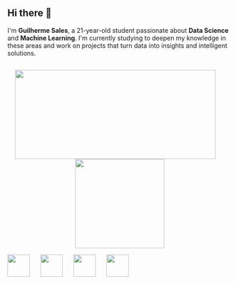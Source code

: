 ## Hi there 👋

I'm **Guilherme Sales**, a 21-year-old student passionate about **Data Science** and **Machine Learning**. I'm currently studying to deepen my knowledge in these areas and work on projects that turn data into insights and intelligent solutions.

##

<p align="center">
  <img src="https://github-readme-stats.vercel.app/api?username=GuiSales21&show_icons=true&theme=tokyonight" height="200px" width="450px" style="margin-right: 20px;"/>
  <img src="https://github-readme-stats.vercel.app/api/top-langs/?username=GuiSales21&layout=compact&theme=tokyonight&card_width=100" height="200px"/>
</p>

<p align="left">
  <img src="https://cdn.jsdelivr.net/gh/devicons/devicon@latest/icons/python/python-original-wordmark.svg" width="50" height="50" style="margin-right: 20px;"/>
  <img src="https://cdn.jsdelivr.net/gh/devicons/devicon@latest/icons/r/r-plain.svg" width="50" height="50" style="margin-right: 20px;"/>
  <img src="https://cdn.jsdelivr.net/gh/devicons/devicon@latest/icons/azuresqldatabase/azuresqldatabase-original.svg" width="50" height="50" style="margin-right: 20px;"/>
  <img src="https://cdn.jsdelivr.net/gh/devicons/devicon@latest/icons/mongodb/mongodb-original-wordmark.svg" width="50" height="50"/>
</p>


          
          
          

          
          
          

